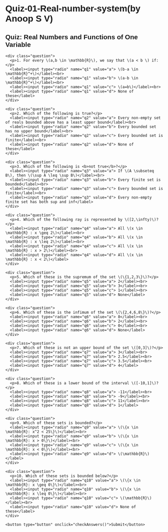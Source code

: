 # Quiz-01-Real-number-system(by Anoop S V)
<html lang="en">
<head>
  <meta charset="UTF-8">
  <script src="https://polyfill.io/v3/polyfill.min.js?features=es6"></script>
  <script id="MathJax-script" async
    src="https://cdn.jsdelivr.net/npm/mathjax@3/es5/tex-mml-chtml.js"></script>
  <style>
    body { font-family: Arial, sans-serif; margin: 20px; }
    .question { margin-bottom: 20px; }
    button { padding: 10px; background: #007BFF; color: white; border: none; cursor: pointer; border-radius: 5px; }
    button:hover { background: #0056b3; }
    #result { margin-top: 20px; font-weight: bold; }
    .correct { color: green; }
    .incorrect { color: red; }
    .explanation { font-style: italic; color: #444; }
  </style>
</head>
<body>
  <h2>Quiz: Real Numbers and Functions of One Variable</h2>
  <form id="quizForm">

    <div class="question">
      <p>1. For every \(a,b \in \mathbb{R}\), we say that \(a < b \) if:</p>
      <label><input type="radio" name="q1" value="a"> \(b-a \in \mathbb{R}^+\)</label><br>
      <label><input type="radio" name="q1" value="b"> \(a-b \in \mathbb{R}^+\)</label><br>
      <label><input type="radio" name="q1" value="c"> \(a=b\)</label><br>
      <label><input type="radio" name="q1" value="d"> None of these</label>
    </div>

    <div class="question">
      <p>2. Which of the following is true?</p>
      <label><input type="radio" name="q2" value="a"> Every non-empty set of reals bounded above has a least upper bound</label><br>
      <label><input type="radio" name="q2" value="b"> Every bounded set has no upper bound</label><br>
      <label><input type="radio" name="q2" value="c"> Every bounded set is finite</label><br>
      <label><input type="radio" name="q2" value="d"> None of these</label>
    </div>

    <div class="question">
      <p>3. Which of the following is <b>not true</b>?</p>
      <label><input type="radio" name="q3" value="a"> If \(A \subseteq B\), then \(\sup A \leq \sup B\)</label><br>
      <label><input type="radio" name="q3" value="b"> Every finite set is bounded</label><br>
      <label><input type="radio" name="q3" value="c"> Every bounded set is finite</label><br>
      <label><input type="radio" name="q3" value="d"> Every non-empty finite set has both sup and inf</label>
    </div>

    <div class="question">
      <p>4. Which of the following ray is represented by \([2,\infty)\)?</p>
      <label><input type="radio" name="q4" value="a"> All \(x \in \mathbb{R} : x \geq 2\)</label><br>
      <label><input type="radio" name="q4" value="b"> All \(x \in \mathbb{R} : x \leq 2\)</label><br>
      <label><input type="radio" name="q4" value="c"> All \(x \in \mathbb{R} : x > 2\)</label><br>
      <label><input type="radio" name="q4" value="d"> All \(x \in \mathbb{R} : x < 2\)</label>
    </div>

    <div class="question">
      <p>5. Which of these is the supremum of the set \(\{1,2,3\}\)?</p>
      <label><input type="radio" name="q5" value="a"> 2</label><br>
      <label><input type="radio" name="q5" value="b"> 3</label><br>
      <label><input type="radio" name="q5" value="c"> 1</label><br>
      <label><input type="radio" name="q5" value="d"> None</label>
    </div>

    <div class="question">
      <p>6. Which of these is the infimum of the set \(\{2,4,6,8\}\)?</p>
      <label><input type="radio" name="q6" value="a"> 8</label><br>
      <label><input type="radio" name="q6" value="b"> 2</label><br>
      <label><input type="radio" name="q6" value="c"> 0</label><br>
      <label><input type="radio" name="q6" value="d"> None</label>
    </div>

    <div class="question">
      <p>7. Which of these is not an upper bound of the set \([0,3]\)?</p>
      <label><input type="radio" name="q7" value="a"> 3</label><br>
      <label><input type="radio" name="q7" value="b"> 2.5</label><br>
      <label><input type="radio" name="q7" value="c"> 3.5</label><br>
      <label><input type="radio" name="q7" value="d"> 4</label>
    </div>

    <div class="question">
      <p>8. Which of these is a lower bound of the interval \([-10,1]\)?</p>
      <label><input type="radio" name="q8" value="a"> -11</label><br>
      <label><input type="radio" name="q8" value="b"> -9</label><br>
      <label><input type="radio" name="q8" value="c"> 11</label><br>
      <label><input type="radio" name="q8" value="d"> 1</label>
    </div>

    <div class="question">
      <p>9. Which of these sets is bounded?</p>
      <label><input type="radio" name="q9" value="a"> \(\{x \in \mathbb{R}: x^2 < 25\}\)</label><br>
      <label><input type="radio" name="q9" value="b"> \(\{x \in \mathbb{R}: x > 0\}\)</label><br>
      <label><input type="radio" name="q9" value="c"> \(\{x \in \mathbb{R}: x < 0\}\)</label><br>
      <label><input type="radio" name="q9" value="d"> \(\mathbb{R}\)</label>
    </div>

    <div class="question">
      <p>10. Which of these sets is bounded below?</p>
      <label><input type="radio" name="q10" value="a"> \(\{x \in \mathbb{R}: x \geq 0\}\)</label><br>
      <label><input type="radio" name="q10" value="b"> \(\{x \in \mathbb{R}: x \leq 0\}\)</label><br>
      <label><input type="radio" name="q10" value="c"> \(\mathbb{R}\)</label><br>
      <label><input type="radio" name="q10" value="d"> None of these</label>
    </div>

    <button type="button" onclick="checkAnswers()">Submit</button>
  </form>

  <div id="result"></div>

  <script>
    const correctAnswers = {
      q1: {ans: "a", exp: "Because \(a<b \iff b-a > 0\), i.e., \(b-a\) is positive."},
      q2: {ans: "a", exp: "This is the least upper bound property of real numbers."},
      q3: {ans: "c", exp: "A bounded set can be infinite, e.g., the interval [0,1]."},
      q4: {ans: "a", exp: "[2,∞) means all real numbers greater than or equal to 2."},
      q5: {ans: "b", exp: "The largest element of {1,2,3} is 3, so sup = 3."},
      q6: {ans: "b", exp: "The smallest element of {2,4,6,8} is 2, so inf = 2."},
      q7: {ans: "b", exp: "2.5 is inside [0,3], so it cannot be an upper bound."},
      q8: {ans: "a", exp: "Any number ≤ -10 is a lower bound. -11 is one such number."},
      q9: {ans: "a", exp: "x²<25 means -5<x<5, which is bounded."},
      q10: {ans: "a", exp: "{x ≥ 0} has lower bound 0."}
    };

    function checkAnswers() {
      let score = 0;
      let resultHTML = "<h3>Results:</h3>";

      for (let q in correctAnswers) {
        let userAnswer = document.querySelector(`input[name="${q}"]:checked`);
        if (userAnswer) {
          if (userAnswer.value === correctAnswers[q].ans) {
            score++;
            resultHTML += `<p>Question ${q.substring(1)}: <span class="correct">Correct</span> — ${correctAnswers[q].exp}</p>`;
          } else {
            resultHTML += `<p>Question ${q.substring(1)}: <span class="incorrect">Incorrect</span>. Correct answer: <b>${correctAnswers[q].ans.toUpperCase()}</b>. ${correctAnswers[q].exp}</p>`;
          }
        } else {
          resultHTML += `<p>Question ${q.substring(1)}: <span class="incorrect">Not answered</span>. Correct answer: <b>${correctAnswers[q].ans.toUpperCase()}</b>. ${correctAnswers[q].exp}</p>`;
        }
      }

      resultHTML += `<p><strong>Total Score: ${score} / ${Object.keys(correctAnswers).length}</strong></p>`;
      document.getElementById("result").innerHTML = resultHTML;
    }
  </script>
</body>
</html>
